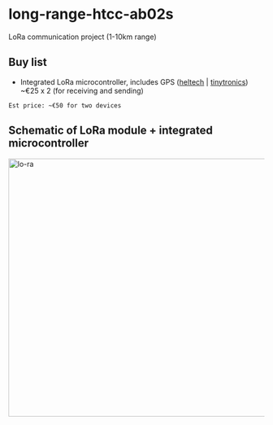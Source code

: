 # long-range-htcc-ab02s
LoRa communication project (1-10km range)


<h2>Buy list</h2>

* Integrated LoRa microcontroller, includes GPS ([heltech](https://heltec.org/project/htcc-ab02s/) | [tinytronics](https://www.tinytronics.nl/en/development-boards/microcontroller-boards/met-gps/heltec-cubecell-lora-development-board-gnss-868mhz-met-0.96-inch-oled-display)) ~€25 x 2 (for receiving and sending)

<code>Est price: ~€50 for two devices</code>

<h2>Schematic of LoRa module + integrated microcontroller</h2>
<img width="1024" height="507" alt="lo-ra" src="https://github.com/user-attachments/assets/2ace8b85-6a6b-4dd7-9994-480567d969ed" />
